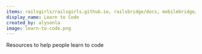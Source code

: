 ```yaml
---
items: railsgirls/railsgirls.github.io, railsbridge/docs, mobilebridge/iosbridge, freeCodeCamp/freeCodeCamp, leachim6/hello-world, datasciencemasters/go, tuvtran/project-based-learning
display_name: Learn to Code
created_by: alysonla
image: learn-to-code.png
---
```

Resources to help people learn to code
